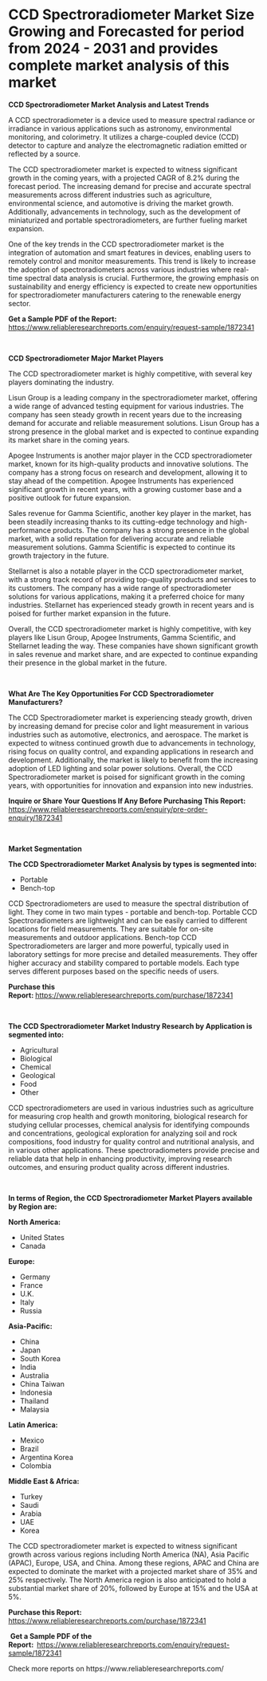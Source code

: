 <p><h1>CCD Spectroradiometer Market Size Growing and Forecasted for period from 2024 - 2031 and provides complete market analysis of this market</h1></p><p><strong>CCD Spectroradiometer Market Analysis and Latest Trends</strong></p>
<p><p>A CCD spectroradiometer is a device used to measure spectral radiance or irradiance in various applications such as astronomy, environmental monitoring, and colorimetry. It utilizes a charge-coupled device (CCD) detector to capture and analyze the electromagnetic radiation emitted or reflected by a source.</p><p>The CCD spectroradiometer market is expected to witness significant growth in the coming years, with a projected CAGR of 8.2% during the forecast period. The increasing demand for precise and accurate spectral measurements across different industries such as agriculture, environmental science, and automotive is driving the market growth. Additionally, advancements in technology, such as the development of miniaturized and portable spectroradiometers, are further fueling market expansion.</p><p>One of the key trends in the CCD spectroradiometer market is the integration of automation and smart features in devices, enabling users to remotely control and monitor measurements. This trend is likely to increase the adoption of spectroradiometers across various industries where real-time spectral data analysis is crucial. Furthermore, the growing emphasis on sustainability and energy efficiency is expected to create new opportunities for spectroradiometer manufacturers catering to the renewable energy sector.</p></p>
<p><strong>Get a Sample PDF of the Report:&nbsp;</strong> <a href="https://www.reliableresearchreports.com/enquiry/request-sample/1872341">https://www.reliableresearchreports.com/enquiry/request-sample/1872341</a></p>
<p>&nbsp;</p>
<p><strong>CCD Spectroradiometer Major Market Players</strong></p>
<p><p>The CCD spectroradiometer market is highly competitive, with several key players dominating the industry. </p><p>Lisun Group is a leading company in the spectroradiometer market, offering a wide range of advanced testing equipment for various industries. The company has seen steady growth in recent years due to the increasing demand for accurate and reliable measurement solutions. Lisun Group has a strong presence in the global market and is expected to continue expanding its market share in the coming years.</p><p>Apogee Instruments is another major player in the CCD spectroradiometer market, known for its high-quality products and innovative solutions. The company has a strong focus on research and development, allowing it to stay ahead of the competition. Apogee Instruments has experienced significant growth in recent years, with a growing customer base and a positive outlook for future expansion.</p><p>Sales revenue for Gamma Scientific, another key player in the market, has been steadily increasing thanks to its cutting-edge technology and high-performance products. The company has a strong presence in the global market, with a solid reputation for delivering accurate and reliable measurement solutions. Gamma Scientific is expected to continue its growth trajectory in the future.</p><p>Stellarnet is also a notable player in the CCD spectroradiometer market, with a strong track record of providing top-quality products and services to its customers. The company has a wide range of spectroradiometer solutions for various applications, making it a preferred choice for many industries. Stellarnet has experienced steady growth in recent years and is poised for further market expansion in the future.</p><p>Overall, the CCD spectroradiometer market is highly competitive, with key players like Lisun Group, Apogee Instruments, Gamma Scientific, and Stellarnet leading the way. These companies have shown significant growth in sales revenue and market share, and are expected to continue expanding their presence in the global market in the future.</p></p>
<p>&nbsp;</p>
<p><strong>What Are The Key Opportunities For CCD Spectroradiometer Manufacturers?</strong></p>
<p><p>The CCD Spectroradiometer market is experiencing steady growth, driven by increasing demand for precise color and light measurement in various industries such as automotive, electronics, and aerospace. The market is expected to witness continued growth due to advancements in technology, rising focus on quality control, and expanding applications in research and development. Additionally, the market is likely to benefit from the increasing adoption of LED lighting and solar power solutions. Overall, the CCD Spectroradiometer market is poised for significant growth in the coming years, with opportunities for innovation and expansion into new industries.</p></p>
<p><strong>Inquire or Share Your Questions If Any Before Purchasing This Report:</strong> <a href="https://www.reliableresearchreports.com/enquiry/pre-order-enquiry/1872341">https://www.reliableresearchreports.com/enquiry/pre-order-enquiry/1872341</a></p>
<p>&nbsp;</p>
<p><strong>Market Segmentation</strong></p>
<p><strong>The CCD Spectroradiometer Market Analysis by types is segmented into:</strong></p>
<p><ul><li>Portable</li><li>Bench-top</li></ul></p>
<p><p>CCD Spectroradiometers are used to measure the spectral distribution of light. They come in two main types - portable and bench-top. Portable CCD Spectroradiometers are lightweight and can be easily carried to different locations for field measurements. They are suitable for on-site measurements and outdoor applications. Bench-top CCD Spectroradiometers are larger and more powerful, typically used in laboratory settings for more precise and detailed measurements. They offer higher accuracy and stability compared to portable models. Each type serves different purposes based on the specific needs of users.</p></p>
<p><strong>Purchase this Report:&nbsp;</strong><a href="https://www.reliableresearchreports.com/purchase/1872341">https://www.reliableresearchreports.com/purchase/1872341</a></p>
<p>&nbsp;</p>
<p><strong>The CCD Spectroradiometer Market Industry Research by Application is segmented into:</strong></p>
<p><ul><li>Agricultural</li><li>Biological</li><li>Chemical</li><li>Geological</li><li>Food</li><li>Other</li></ul></p>
<p><p>CCD spectroradiometers are used in various industries such as agriculture for measuring crop health and growth monitoring, biological research for studying cellular processes, chemical analysis for identifying compounds and concentrations, geological exploration for analyzing soil and rock compositions, food industry for quality control and nutritional analysis, and in various other applications. These spectroradiometers provide precise and reliable data that help in enhancing productivity, improving research outcomes, and ensuring product quality across different industries.</p></p>
<p>&nbsp;</p>
<p><strong>In terms of Region, the CCD Spectroradiometer Market Players available by Region are:</strong></p>
<p>
    <p> <strong> North America: </strong>
        <ul>
            <li>United States</li>
            <li>Canada</li>
        </ul>
        </p> 
    <p> <strong> Europe: </strong>
        <ul>
            <li>Germany</li>
            <li>France</li>
            <li>U.K.</li>
            <li>Italy</li>
            <li>Russia</li>
        </ul>
        </p> 
    <p> <strong> Asia-Pacific: </strong>
        <ul>
            <li>China</li>
            <li>Japan</li>
            <li>South Korea</li>
            <li>India</li>
            <li>Australia</li>
            <li>China Taiwan</li>
            <li>Indonesia</li>
            <li>Thailand</li>
            <li>Malaysia</li>
        </ul>
        </p> 
    <p> <strong> Latin America: </strong>
        <ul>
            <li>Mexico</li>
            <li>Brazil</li>
            <li>Argentina Korea</li>
            <li>Colombia</li>
        </ul>
        </p> 
    <p> <strong> Middle East & Africa: </strong>
        <ul>
            <li>Turkey</li>
            <li>Saudi</li>
            <li>Arabia</li>
            <li>UAE</li>
            <li>Korea</li>
        </ul>
    </p>
    </p>
<p><p>The CCD spectroradiometer market is expected to witness significant growth across various regions including North America (NA), Asia Pacific (APAC), Europe, USA, and China. Among these regions, APAC and China are expected to dominate the market with a projected market share of 35% and 25% respectively. The North America region is also anticipated to hold a substantial market share of 20%, followed by Europe at 15% and the USA at 5%.</p></p>
<p><strong>Purchase this Report: </strong><a href="https://www.reliableresearchreports.com/purchase/1872341">https://www.reliableresearchreports.com/purchase/1872341</a></p>
<p>&nbsp;<strong>Get a Sample PDF of the Report:&nbsp;&nbsp;</strong><a href="https://www.reliableresearchreports.com/enquiry/request-sample/1872341">https://www.reliableresearchreports.com/enquiry/request-sample/1872341</a></p>
<p><strong></strong></p>
<p>Check more reports on https://www.reliableresearchreports.com/</p>